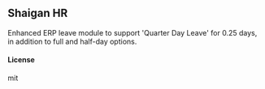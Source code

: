 ## Shaigan HR

Enhanced ERP leave module to support 'Quarter Day Leave' for 0.25 days, in addition to full and half-day options.

#### License

mit